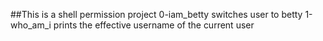 ##This is a shell permission project
0-iam_betty switches user to betty
1-who_am_i prints the effective username of the current user